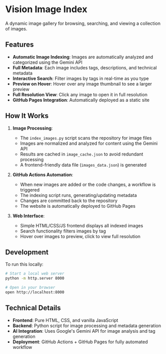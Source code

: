 # Vision Image Index

A dynamic image gallery for browsing, searching, and viewing a collection of images.

## Features

- **Automatic Image Indexing**: Images are automatically analyzed and categorized using the Gemini API
- **Full Metadata**: Each image includes tags, descriptions, and technical metadata
- **Interactive Search**: Filter images by tags in real-time as you type
- **Preview on Hover**: Hover over any image thumbnail to see a larger preview
- **Full Resolution View**: Click any image to open it in full resolution
- **GitHub Pages Integration**: Automatically deployed as a static site

## How It Works

1. **Image Processing**:
   - The `index_images.py` script scans the repository for image files
   - Images are normalized and analyzed for content using the Gemini API
   - Results are cached in `image_cache.json` to avoid redundant processing
   - A frontend-friendly data file (`images_data.json`) is generated

2. **GitHub Actions Automation**:
   - When new images are added or the code changes, a workflow is triggered
   - The indexing script runs, generating/updating metadata
   - Changes are committed back to the repository
   - The website is automatically deployed to GitHub Pages

3. **Web Interface**:
   - Simple HTML/CSS/JS frontend displays all indexed images
   - Search functionality filters images by tag
   - Hover over images to preview, click to view full resolution

## Development

To run this locally:

```bash
# Start a local web server
python -m http.server 8000

# Open in your browser
open http://localhost:8000
```

## Technical Details

- **Frontend**: Pure HTML, CSS, and vanilla JavaScript
- **Backend**: Python script for image processing and metadata generation
- **AI Integration**: Uses Google's Gemini API for image analysis and tag generation
- **Deployment**: GitHub Actions + GitHub Pages for fully automated workflow
